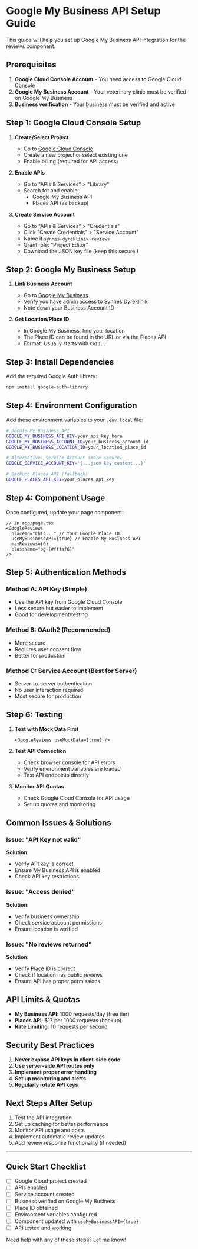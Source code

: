 # Google My Business API Setup Guide

This guide will help you set up Google My Business API integration for the reviews component.

## Prerequisites

1. **Google Cloud Console Account** - You need access to Google Cloud Console
2. **Google My Business Account** - Your veterinary clinic must be verified on Google My Business
3. **Business verification** - Your business must be verified and active

## Step 1: Google Cloud Console Setup

1. **Create/Select Project**
   - Go to [Google Cloud Console](https://console.cloud.google.com/)
   - Create a new project or select existing one
   - Enable billing (required for API access)

2. **Enable APIs**
   - Go to "APIs & Services" > "Library"
   - Search for and enable:
     - Google My Business API
     - Places API (as backup)

3. **Create Service Account**
   - Go to "APIs & Services" > "Credentials"
   - Click "Create Credentials" > "Service Account"
   - Name it `synnes-dyreklinik-reviews`
   - Grant role: "Project Editor"
   - Download the JSON key file (keep this secure!)

## Step 2: Google My Business Setup

1. **Link Business Account**
   - Go to [Google My Business](https://business.google.com/)
   - Verify you have admin access to Synnes Dyreklinik
   - Note down your Business Account ID

2. **Get Location/Place ID**
   - In Google My Business, find your location
   - The Place ID can be found in the URL or via the Places API
   - Format: Usually starts with `ChIJ...`

## Step 3: Install Dependencies

Add the required Google Auth library:

```bash
npm install google-auth-library
```

## Step 4: Environment Configuration

Add these environment variables to your `.env.local` file:

```bash
# Google My Business API
GOOGLE_MY_BUSINESS_API_KEY=your_api_key_here
GOOGLE_MY_BUSINESS_ACCOUNT_ID=your_business_account_id
GOOGLE_MY_BUSINESS_LOCATION_ID=your_location_place_id

# Alternative: Service Account (more secure)
GOOGLE_SERVICE_ACCOUNT_KEY='{...json key content...}'

# Backup: Places API (fallback)
GOOGLE_PLACES_API_KEY=your_places_api_key
```

## Step 4: Component Usage

Once configured, update your page component:

```tsx
// In app/page.tsx
<GoogleReviews 
  placeId="ChIJ..." // Your Google Place ID
  useMyBusinessAPI={true} // Enable My Business API
  maxReviews={6}
  className="bg-[#fffaf6]" 
/>
```

## Step 5: Authentication Methods

### Method A: API Key (Simple)
- Use the API key from Google Cloud Console
- Less secure but easier to implement
- Good for development/testing

### Method B: OAuth2 (Recommended)
- More secure
- Requires user consent flow
- Better for production

### Method C: Service Account (Best for Server)
- Server-to-server authentication
- No user interaction required
- Most secure for production

## Step 6: Testing

1. **Test with Mock Data First**
   ```tsx
   <GoogleReviews useMockData={true} />
   ```

2. **Test API Connection**
   - Check browser console for API errors
   - Verify environment variables are loaded
   - Test API endpoints directly

3. **Monitor API Quotas**
   - Check Google Cloud Console for API usage
   - Set up quotas and monitoring

## Common Issues & Solutions

### Issue: "API Key not valid"
**Solution:** 
- Verify API key is correct
- Ensure My Business API is enabled
- Check API key restrictions

### Issue: "Access denied"
**Solution:**
- Verify business ownership
- Check service account permissions
- Ensure location is verified

### Issue: "No reviews returned"
**Solution:**
- Verify Place ID is correct
- Check if location has public reviews
- Ensure API has proper permissions

## API Limits & Quotas

- **My Business API**: 1000 requests/day (free tier)
- **Places API**: $17 per 1000 requests (backup)
- **Rate Limiting**: 10 requests per second

## Security Best Practices

1. **Never expose API keys in client-side code**
2. **Use server-side API routes only**
3. **Implement proper error handling**
4. **Set up monitoring and alerts**
5. **Regularly rotate API keys**

## Next Steps After Setup

1. Test the API integration
2. Set up caching for better performance
3. Monitor API usage and costs
4. Implement automatic review updates
5. Add review response functionality (if needed)

---

## Quick Start Checklist

- [ ] Google Cloud project created
- [ ] APIs enabled
- [ ] Service account created
- [ ] Business verified on Google My Business
- [ ] Place ID obtained
- [ ] Environment variables configured
- [ ] Component updated with `useMyBusinessAPI={true}`
- [ ] API tested and working

Need help with any of these steps? Let me know!